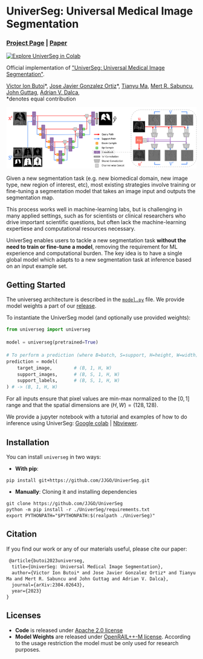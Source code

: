 # UniverSeg: Universal Medical Image Segmentation

### [Project Page](https://universeg.csail.mit.edu) | [Paper](http://arxiv.org/abs/2304.06131)

[![Explore UniverSeg in Colab](https://colab.research.google.com/assets/colab-badge.svg)](https://colab.research.google.com/drive/1TiNAgCehFdyHMJsS90V9ygUw0rLXdW0r?usp=sharing)<br>

Official implementation of ["UniverSeg: Universal Medical Image Segmentation"](http://arxiv.org/abs/2304.06131).

[Victor Ion Butoi](https://victorbutoi.github.io)\*,
[Jose Javier Gonzalez Ortiz](https://josejg.com)\*,
[Tianyu Ma](https://www.linkedin.com/in/tianyu-ma-472219174/),
[Mert R. Sabuncu](https://sabuncu.engineering.cornell.edu/),
[John Guttag](https://people.csail.mit.edu/guttag/),
[Adrian V. Dalca](http://www.mit.edu/~adalca/),  
 \*denotes equal contribution

 

![network](https://raw.githubusercontent.com/JJGO/UniverSeg/gh-pages/assets/images/network-architecture.png)

Given a new segmentation task (e.g. new biomedical domain, new image type, new region of interest, etc), most existing strategies involve training or fine-tuning a segmentation model that takes an image input and outputs the segmentation map.    

This process works well in machine-learning labs, but is challenging in many applied settings, such as for scientists or clinical researchers who drive important scientific questions, but often lack the machine-learning expertiese and computational resources necessary.

UniverSeg enables users to tackle a new segmentation task **without the need to train or fine-tune a model**, removing the requirement for ML experience and computational burden. The key idea is to have a single global model which adapts to a new segmentation task at inference based on an input example set.



## Getting Started

The universeg architecture is described in the [`model.py`](https://github.com/JJGO/UniverSeg/blob/main/universeg/model.py#L125) file.
We provide model weights a part of our [release](https://github.com/JJGO/UniverSeg/releases/tag/weights).

To instantiate the UniverSeg model (and optionally use provided weights):

```python
from universeg import universeg

model = universeg(pretrained=True)

# To perform a prediction (where B=batch, S=support, H=height, W=width)
prediction = model(
    target_image,        # (B, 1, H, W)
    support_images,      # (B, S, 1, H, W)
    support_labels,      # (B, S, 1, H, W)
) # -> (B, 1, H, W)

```

For all inputs ensure that pixel values are min-max normalized to the $[0,1]$ range and that the spatial dimensions are $(H, W) = (128, 128)$.

We provide a jupyter notebook with a tutorial and examples of how to do inference using UniverSeg: [Google colab](https://colab.research.google.com/drive/1TiNAgCehFdyHMJsS90V9ygUw0rLXdW0r?usp=sharing) | [Nbviewer](https://nbviewer.org/github/JJGO/UniverSeg/blob/gh-pages/jupyter/UniverSeg_demo.ipynb#).


## Installation

You can install `universeg` in two ways:

- **With pip**:

```shell
pip install git+https://github.com/JJGO/UniverSeg.git
```

- **Manually**: Cloning it and installing dependencies

```shell
git clone https://github.com/JJGO/UniverSeg
python -m pip install -r ./UniverSeg/requirements.txt
export PYTHONPATH="$PYTHONPATH:$(realpath ./UniverSeg)"
```


## Citation

If you find our work or any of our materials useful, please cite our paper:
```
 @article{butoi2023universeg,
  title={UniverSeg: Universal Medical Image Segmentation},
  author={Victor Ion Butoi* and Jose Javier Gonzalez Ortiz* and Tianyu Ma and Mert R. Sabuncu and John Guttag and Adrian V. Dalca},
  journal={arXiv:2304.02643},
  year={2023}
}
```

## Licenses

- **Code** is released under [Apache 2.0 license](LICENSE)
- **Model Weights** are released under [OpenRAIL++-M license](LICENSE-model). According to the usage restriction the model must be only used for research purposes.
